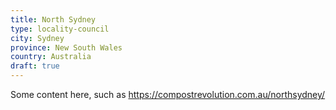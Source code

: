 ```yaml
---
title: North Sydney
type: locality-council
city: Sydney
province: New South Wales
country: Australia
draft: true
---
```


Some content here, such as https://compostrevolution.com.au/northsydney/
